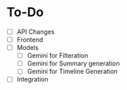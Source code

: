 # To-Do
- [ ] API Changes
- [ ] Frontend
- [ ] Models
  - [ ] Gemini for Filteration
  - [ ] Gemini for Summary generation
  - [ ] Gemini for Timeline Generation
- [ ] Integration    
